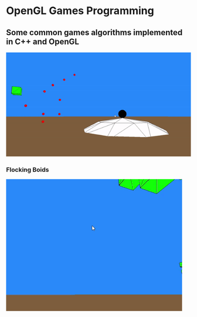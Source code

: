 # OpenGL Games Programming
## Some common games algorithms implemented in C++ and OpenGL
![](Gifs/fullgif.gif)
### Flocking Boids
![](Gifs/flockinggif.gif)
